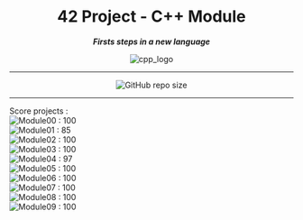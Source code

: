 <h1 align="center">
	42 Project - C++ Module
</h1>

<p align="center">
	<b><i> Firsts steps in a new language </i></b>
</p>

<p align="center">
	<img src="https://raw.githubusercontent.com/ayogun/42-project-badges/refs/heads/main/badges/cppe.png" alt="cpp_logo" />
</p>

---
<p align="center">
<!-- 	<img src="https://img.shields.io/badge/Module01-100-green?style=none&logo=42" alt="Module00 : 100"/> -->
<!-- 	<img alt="Static Badge" src="https://img.shields.io/badge/Outstanding-0-blue?style=none&logo=42"> -->
	<img alt="GitHub repo size" src="https://img.shields.io/github/repo-size/LeSabreDeDieu/Module_cpp?style=none&logo=github">
</p>

---
<p>
	Score projects :<br>
	<img src="https://img.shields.io/badge/Module00-100-green?style=none&logo=42" alt="Module00 : 100"/><br>
	<img src="https://img.shields.io/badge/Module01-85-green?style=none&logo=42" alt="Module01 : 85"/><br>
	<img src="https://img.shields.io/badge/Module02-100-green?style=none&logo=42" alt="Module02 : 100"/><br>
	<img src="https://img.shields.io/badge/Module03-100-green?style=none&logo=42" alt="Module03 : 100"/><br>
	<img src="https://img.shields.io/badge/Module04-97-green?style=none&logo=42" alt="Module04 : 97"/><br>
	<img src="https://img.shields.io/badge/Module05-100-green?style=none&logo=42" alt="Module05 : 100"/><br>
	<img src="https://img.shields.io/badge/Module06-100-green?style=none&logo=42" alt="Module06 : 100"/><br>
	<img src="https://img.shields.io/badge/Module07-100-green?style=none&logo=42" alt="Module07 : 100"/><br>
	<img src="https://img.shields.io/badge/Module08-100-green?style=none&logo=42" alt="Module08 : 100"/><br>
	<img src="https://img.shields.io/badge/Module09-100-green?style=none&logo=42" alt="Module09 : 100"/><br>
</p>
